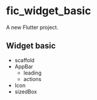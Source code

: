 # fic_widget_basic

A new Flutter project.

## Widget basic
- scaffold
- AppBar
  - leading
  - actions
- Icon
- sizedBox


